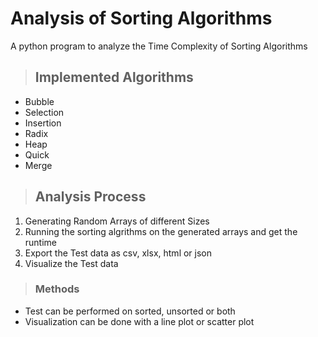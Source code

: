 # **Analysis of Sorting Algorithms**

A python program to analyze the Time Complexity of Sorting Algorithms

> ## Implemented Algorithms

- Bubble
- Selection
- Insertion
- Radix
- Heap
- Quick
- Merge

> ## Analysis Process

1. Generating Random Arrays of different Sizes
2. Running the sorting algrithms on the generated arrays and get the runtime
3. Export the Test data as csv, xlsx, html or json
4. Visualize the Test data

> ### Methods

- Test can be performed on sorted, unsorted or both
- Visualization can be done with a line plot or scatter plot
